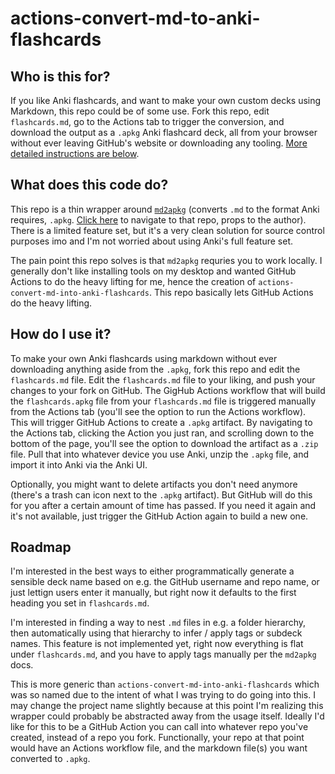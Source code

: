 # actions-convert-md-to-anki-flashcards

## Who is this for?

If you like Anki flashcards, and want to make your own custom decks using Markdown, this repo could be of some use. Fork this repo, edit `flashcards.md`, go to the Actions tab to trigger the conversion, and download the output as a `.apkg` Anki flashcard deck, all from your browser without ever leaving GitHub's website or downloading any tooling. [More detailed instructions are below](#how-do-i-use-it).

## What does this code do?

This repo is a thin wrapper around [`md2apkg`](https://github.com/Steve2955/md2apkg) (converts `.md` to the format Anki requires, `.apkg`. [Click here](https://github.com/Steve2955/md2apkg) to navigate to that repo, props to the author). There is a limited feature set, but it's a very clean solution for source control purposes imo and I'm not worried about using Anki's full feature set.

The pain point this repo solves is that `md2apkg` requries you to work locally. I generally don't like installing tools on my desktop and wanted GitHub Actions to do the heavy lifting for me, hence the creation of `actions-convert-md-into-anki-flashcards`. This repo basically lets GitHub Actions do the heavy lifting.

## How do I use it?

To make your own Anki flashcards using markdown without ever downloading anything aside from the `.apkg`, fork this repo and edit the `flashcards.md` file. Edit the `flashcards.md` file to your liking, and push your changes to your fork on GitHub. The GigHub Actions workflow that will build the `flashcards.apkg` file from your `flashcards.md` file is triggered manually from the Actions tab (you'll see the option to run the Actions workflow). This will trigger GitHub Actions to create a `.apkg` artifact. By navigating to the Actions tab, clicking the Action you just ran, and scrolling down to the bottom of the page, you'll see the option to download the artifact as a `.zip` file. Pull that into whatever device you use Anki, unzip the `.apkg` file, and import it into Anki via the Anki UI.

Optionally, you might want to delete artifacts you don't need anymore (there's a trash can icon next to the `.apkg` artifact). But GitHub will do this for you after a certain amount of time has passed. If you need it again and it's not available, just trigger the GitHub Action again to build a new one.

## Roadmap

I'm interested in the best ways to either programmatically generate a sensible deck name based on e.g. the GitHub username and repo name, or just lettign users enter it manually, but right now it defaults to the first heading you set in `flashcards.md`.

I'm interested in finding a way to nest `.md` files in e.g. a folder hierarchy, then automatically using that hierarchy to infer / apply tags or subdeck names. This feature is not implemented yet, right now everything is flat under `flashcards.md`, and you have to apply tags manually per the `md2apkg` docs.

This is more generic than `actions-convert-md-into-anki-flashcards` which was so named due to the intent of what I was trying to do going into this.  I may change the project name slightly because at this point I'm realizing this wrapper could probably be abstracted away from the usage itself. Ideally I'd like for this to be a GitHub Action you can call into whatever repo you've created, instead of a repo you fork. Functionally, your repo at that point would have an Actions workflow file, and the markdown file(s) you want converted to `.apkg`.
